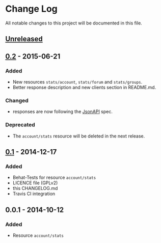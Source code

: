 # Change Log
All notable changes to this project will be documented in this file.

## [Unreleased][unreleased]

## [0.2] - 2015-06-21
### Added
- New resources `stats/account`, `stats/forum` and `stats/groups`.
- Better response description and new clients section in README.md.

### Changed
- responses are now following the [JsonAPI](http://jsonapi.org/) spec.

### Deprecated
- The `account/stats` resource will be deleted in the next release.

## [0.1] - 2014-12-17
### Added
- Behat-Tests for resource `account/stats`
- LICENCE file (GPLv2)
- this CHANGELOG.md
- Travis CI integration

## 0.0.1 - 2014-10-12
### Added
- Resource `account/stats`

[unreleased]: https://github.com/youthweb/youthweb-api/compare/0.2...HEAD
[0.2]: https://github.com/youthweb/youthweb-api/compare/0.1...0.2
[0.1]: https://github.com/youthweb/youthweb-api/compare/0.0.1...0.1
